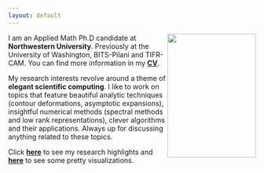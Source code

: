 ```yaml
---
layout: default
---
```






<img align="right" width="180" height="252" src="/images/head_shot.JPG" />

I am an Applied Math Ph.D candidate at **Northwestern University**. Previously at the University of Washington, BITS-Pilani and TIFR-CAM. 
You can find more information in my **[CV](pdfs/CV_Jithin_Nov2022.pdf)**.



My research interests revolve around a theme of **elegant scientific computing**. I like to work on topics that feature beautiful analytic techniques (contour deformations, asymptotic expansions), insightful numerical methods (spectral methods and low rank representations), clever algorithms and their applications. Always up for discussing anything related to these topics.  


Click **[here](research.md)** to see my research highlights and **[here](math-art.md)** to see some pretty visualizations.




